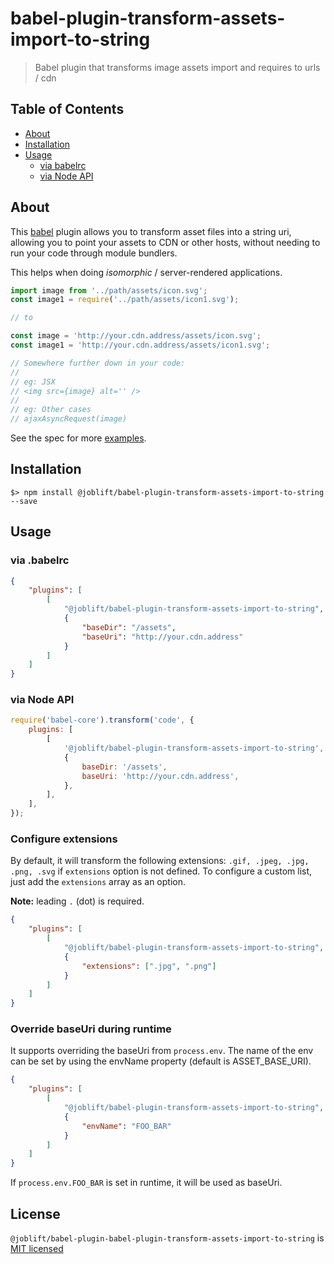 # babel-plugin-transform-assets-import-to-string

> Babel plugin that transforms image assets import and requires to urls / cdn

## Table of Contents

-   [About](#about)
-   [Installation](#installation)
-   [Usage](#usage)
    -   [via babelrc](#via-babelrc)
    -   [via Node API](#via-node-api)

## About

This [babel](https://babeljs.io/) plugin allows you to transform asset files into a string uri, allowing you to point your assets to CDN or other hosts, without needing to run your code through module bundlers.

This helps when doing _isomorphic_ / server-rendered applications.

```js
import image from '../path/assets/icon.svg';
const image1 = require('../path/assets/icon1.svg');

// to

const image = 'http://your.cdn.address/assets/icon.svg';
const image1 = 'http://your.cdn.address/assets/icon1.svg';

// Somewhere further down in your code:
//
// eg: JSX
// <img src={image} alt='' />
//
// eg: Other cases
// ajaxAsyncRequest(image)
```

See the spec for more [examples](https://github.com/joblift/babel-plugin-transform-assets-import-to-string/blob/master/test/index.spec.js).

## Installation

```
$> npm install @joblift/babel-plugin-transform-assets-import-to-string --save
```

## Usage

### via .babelrc

```json
{
    "plugins": [
        [
            "@joblift/babel-plugin-transform-assets-import-to-string",
            {
                "baseDir": "/assets",
                "baseUri": "http://your.cdn.address"
            }
        ]
    ]
}
```

### via Node API

```js
require('babel-core').transform('code', {
    plugins: [
        [
            '@joblift/babel-plugin-transform-assets-import-to-string',
            {
                baseDir: '/assets',
                baseUri: 'http://your.cdn.address',
            },
        ],
    ],
});
```

### Configure extensions

By default, it will transform the following extensions: `.gif, .jpeg, .jpg, .png, .svg` if `extensions` option is not defined. To configure a custom list, just add the `extensions` array as an option.

**Note:** leading `.` (dot) is required.

```json
{
    "plugins": [
        [
            "@joblift/babel-plugin-transform-assets-import-to-string",
            {
                "extensions": [".jpg", ".png"]
            }
        ]
    ]
}
```

### Override baseUri during runtime

It supports overriding the baseUri from `process.env`. The name of the env can be set by using the envName property (default is ASSET_BASE_URI).

```json
{
    "plugins": [
        [
            "@joblift/babel-plugin-transform-assets-import-to-string",
            {
                "envName": "FOO_BAR"
            }
        ]
    ]
}
```

If `process.env.FOO_BAR` is set in runtime, it will be used as baseUri.


## License

`@joblift/babel-plugin-babel-plugin-transform-assets-import-to-string` is [MIT licensed](./LICENSE)
